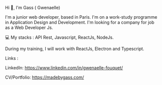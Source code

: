 Hi 👋, I'm Gass ( Gwenaelle)

I'm a junior web developer, based in Paris.
I'm on a work-study programme in Application Design and Development. I'm looking for a company for job as a Web Developer Js.


💻 My stacks : API Rest, Javascript, ReactJs, NodeJs.

During my training, I will work with ReactJs, Electron and Typescript.


Links : 

LinkedIn: https://www.linkedin.com/in/gwenaelle-fouquet/

CV/Portfolio: https://madebygass.com/


<!--
**Gass-Dev/Gass-Dev** is a ✨ _special_ ✨ repository because its `README.md` (this file) appears on your GitHub profile.
